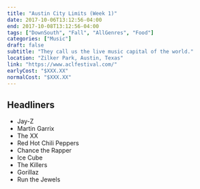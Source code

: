 ```yaml
---
title: "Austin City Limits (Week 1)"
date: 2017-10-06T13:12:56-04:00
end: 2017-10-08T13:12:56-04:00
tags: ["DownSouth", "Fall", "AllGenres", "Food"]
categories: ["Music"]
draft: false
subtitle: "They call us the live music capital of the world."
location: "Zilker Park, Austin, Texas"
link: "https://www.aclfestival.com/"
earlyCost: "$XXX.XX"
normalCost: "$XXX.XX"
---
```


<!--more-->

## Headliners

- Jay-Z
- Martin Garrix
- The XX
- Red Hot Chili Peppers
- Chance the Rapper
- Ice Cube
- The Killers
- Gorillaz
- Run the Jewels
